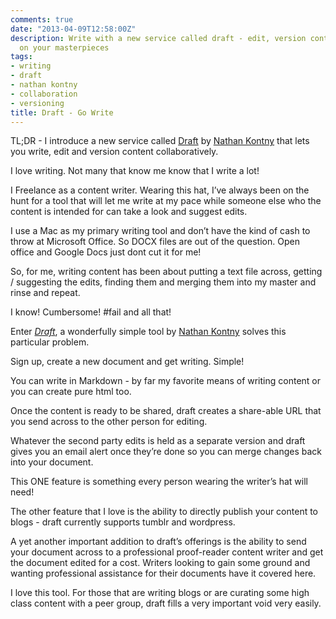 ```yaml
---
comments: true
date: "2013-04-09T12:58:00Z"
description: Write with a new service called draft - edit, version control and collaborate
  on your masterpieces
tags:
- writing
- draft
- nathan kontny
- collaboration
- versioning
title: Draft - Go Write
---
```

<p>TL;DR - I introduce a new service called <a href="http://draftin.com" target="_blank">Draft</a> by <a href="http://ninjasandrobots.com" target="_blank">Nathan Kontny</a> that lets you write, edit and version content collaboratively.</p>
<p>I love writing. Not many that know me know that I write a lot!</p>
<p>I Freelance as a content writer. Wearing this hat, I’ve always been on the hunt for a tool that will let me write at my pace while someone else who the content is intended for can take a look and suggest edits.</p>
<p>I use a Mac as my primary writing tool and don’t have the kind of cash to throw at Microsoft Office. So DOCX files are out of the question. Open office and Google Docs just dont cut it for me!</p>
<p>So, for me, writing content has been about putting a text file across, getting / suggesting the edits, finding them and merging them into my master and rinse and repeat.</p>
<p>I know! Cumbersome! #fail and all that!</p>
<p>Enter <a href="http://draftin.com" target="_blank"><em>Draft</em></a>, a wonderfully simple tool by <a href="http://ninjasandrobots.com" target="_blank">Nathan Kontny</a> solves this particular problem.</p>
<p>Sign up, create a new document and get writing. Simple!</p>
<p>You can write in Markdown - by far my favorite means of writing content or you can create pure html too.</p>
<p>Once the content is ready to be shared, draft creates a share-able URL that you send across to the other person for editing.</p>
<p>Whatever the second party edits is held as a separate version and draft gives you an email alert once they’re done so you can merge changes back into your document.</p>
<p>This ONE feature is something every person wearing the writer’s hat will need!</p>
<p>The other feature that I love is the ability to directly publish your content to blogs - draft currently supports tumblr and wordpress.</p>
<p>A yet another important addition to draft’s offerings is the ability to send your document across to a professional proof-reader content writer and get the document edited for a cost. Writers looking to gain some ground and wanting professional assistance for their documents have it covered here.</p>
<p>I love this tool. For those that are writing blogs or are curating some high class content with a peer group, draft fills a very important void very easily.</p>
